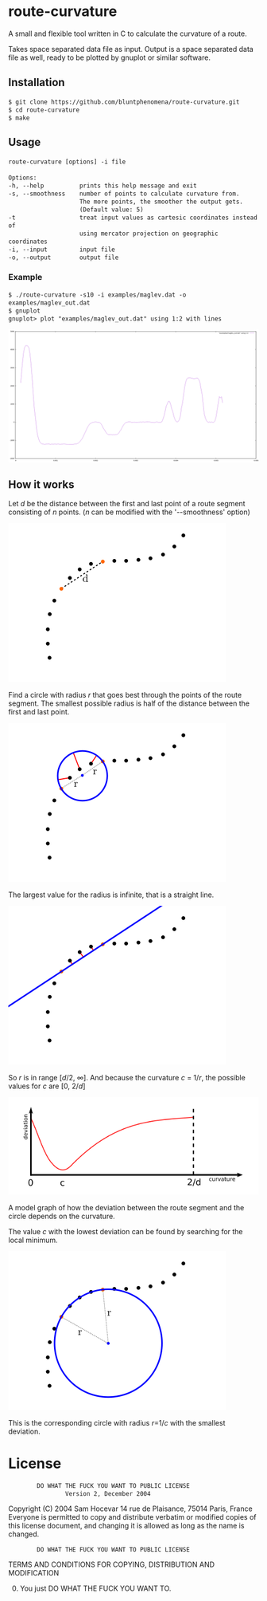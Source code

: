 # route-curvature

A small and flexible tool written in C to calculate the curvature of a route.

Takes space separated data file as input.
Output is a space separated data file as well, ready to be plotted by gnuplot or similar software.

## Installation

```
$ git clone https://github.com/bluntphenomena/route-curvature.git
$ cd route-curvature
$ make
```

## Usage

```
route-curvature [options] -i file

Options:
-h, --help          prints this help message and exit
-s, --smoothness    number of points to calculate curvature from.
                    The more points, the smoother the output gets.
                    (Default value: 5)
-t                  treat input values as cartesic coordinates instead of
                    using mercator projection on geographic coordinates
-i, --input         input file
-o, --output        output file
```

### Example

```
$ ./route-curvature -s10 -i examples/maglev.dat -o examples/maglev_out.dat
$ gnuplot
gnuplot> plot "examples/maglev_out.dat" using 1:2 with lines
```

![graph](https://raw.githubusercontent.com/bluntphenomena/route-curvature/master/examples/maglev_graph.png)

## How it works

Let _d_ be the distance between the first and last point of a route segment consisting of _n_ points. (_n_ can be modified with the '--smoothness' option)

![how1](https://raw.githubusercontent.com/bluntphenomena/route-curvature/master/documentation/route1.png)

Find a circle with radius _r_ that goes best through the points of the route segment.
The smallest possible radius is half of the distance between the first and last point.

![how2](https://raw.githubusercontent.com/bluntphenomena/route-curvature/master/documentation/route4.png)

The largest value for the radius is infinite, that is a straight line.

![how3](https://raw.githubusercontent.com/bluntphenomena/route-curvature/master/documentation/route3.png)

So _r_ is in range [_d_/2, ∞].
And because the curvature _c_ = 1/_r_, the possible values for _c_ are [0, 2/_d_]

![how4](https://raw.githubusercontent.com/bluntphenomena/route-curvature/master/documentation/graph.png)

A model graph of how the deviation between the route segment and the circle depends on the curvature.

The value _c_ with the lowest deviation can be found by searching for the local minimum.

![how4](https://raw.githubusercontent.com/bluntphenomena/route-curvature/master/documentation/route2.png)

This is the corresponding circle with radius _r_=1/_c_ with the smallest deviation.

# License

            DO WHAT THE FUCK YOU WANT TO PUBLIC LICENSE
                    Version 2, December 2004

 Copyright (C) 2004 Sam Hocevar
  14 rue de Plaisance, 75014 Paris, France
 Everyone is permitted to copy and distribute verbatim or modified
 copies of this license document, and changing it is allowed as long
 as the name is changed.

            DO WHAT THE FUCK YOU WANT TO PUBLIC LICENSE
   TERMS AND CONDITIONS FOR COPYING, DISTRIBUTION AND MODIFICATION

  0. You just DO WHAT THE FUCK YOU WANT TO.
